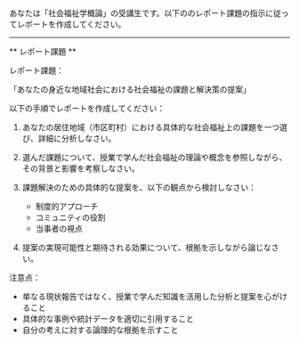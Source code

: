 あなたは「社会福祉学概論」の受講生です。以下ののレポート課題の指示に従ってレポートを作成してください。

---------------------------------------
** レポート課題 **

レポート課題：

「あなたの身近な地域社会における社会福祉の課題と解決策の提案」

以下の手順でレポートを作成してください：

1. あなたの居住地域（市区町村）における具体的な社会福祉上の課題を一つ選び、詳細に分析しなさい。

2. 選んだ課題について、授業で学んだ社会福祉の理論や概念を参照しながら、その背景と影響を考察しなさい。

3. 課題解決のための具体的な提案を、以下の観点から検討しなさい：
   - 制度的アプローチ
   - コミュニティの役割
   - 当事者の視点

4. 提案の実現可能性と期待される効果について、根拠を示しながら論じなさい。

注意点：
- 単なる現状報告ではなく、授業で学んだ知識を活用した分析と提案を心がけること
- 具体的な事例や統計データを適切に引用すること
- 自分の考えに対する論理的な根拠を示すこと